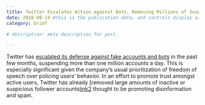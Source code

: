 ```yaml
---
title: Twitter Escalates Action against Bots, Removing Millions of Suspicious Accounts
date: 2018-08-14 #this is the publication date, and controls display order.
category: brief

# description: meta description for post.

---
```


 Twitter has [escalated its defense against fake accounts and bots][link] in the past few months, suspending more than one million accounts a day. This is especially significant given the company’s usual prioritization of freedom of speech over policing users’ behavior. In an effort to promote trust amongst active users, Twitter has already [removed large amounts of inactive or suspicious follower accounts[link2] thought to be promoting disinformation and spam.

 [link]: https://www.washingtonpost.com/technology/2018/07/06/twitter-is-sweeping-out-fake-accounts-like-never-before-putting-user-growth-risk/?noredirect=on&utm_term=.56914abaea4f

 [link2]: https://www.washingtonpost.com/technology/2018/07/11/get-ready-your-twitter-followers-are-about-drop/?utm_term=.9c0bbff63d8b